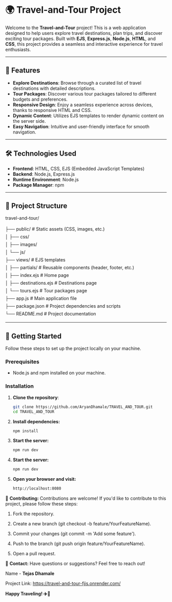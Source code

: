# 🌍 Travel-and-Tour Project

Welcome to the **Travel-and-Tour** project! This is a web application designed to help users explore travel destinations, plan trips, and discover exciting tour packages. Built with **EJS**, **Express.js**, **Node.js**, **HTML**, and **CSS**, this project provides a seamless and interactive experience for travel enthusiasts.

---

## 🚀 Features

- **Explore Destinations**: Browse through a curated list of travel destinations with detailed descriptions.
- **Tour Packages**: Discover various tour packages tailored to different budgets and preferences.
- **Responsive Design**: Enjoy a seamless experience across devices, thanks to responsive HTML and CSS.
- **Dynamic Content**: Utilizes EJS templates to render dynamic content on the server side.
- **Easy Navigation**: Intuitive and user-friendly interface for smooth navigation.

---

## 🛠️ Technologies Used

- **Frontend**: HTML, CSS, EJS (Embedded JavaScript Templates)
- **Backend**: Node.js, Express.js
- **Runtime Environment**: Node.js
- **Package Manager**: npm

---

## 📂 Project Structure
travel-and-tour/
<p style="line-height: 24px;">
├── public/ # Static assets (CSS, images, etc.) <br/>
│ ├── css/ <br/>
│ ├── images/ <br/>
│ └── js/ <br/>
├── views/ # EJS templates <br/>
│ ├── partials/ # Reusable components (header, footer, etc.)  <br/>
│ ├── index.ejs # Home page <br/>
│ ├── destinations.ejs # Destinations page <br/>
│ └── tours.ejs # Tour packages page <br/>
├── app.js # Main application file <br/>
├── package.json # Project dependencies and scripts <br/>
└── README.md # Project documentation 
</p>


---

## 🚀 Getting Started

Follow these steps to set up the project locally on your machine.

### Prerequisites

- Node.js and npm installed on your machine.

### Installation

1. **Clone the repository**:
   ```bash
   git clone https://github.com/AryanDhamale/TRAVEL_AND_TOUR.git
   cd TRAVEL_AND_TOUR

2. **Install dependencies:**
   ```bash
   npm install 

3. **Start the server:**
   ```bash
   npm run dev

3. **Start the server:**
   ```bash
   npm run dev

4. **Open your browser and visit:**
   ```bash
   http://localhost:8080


🤝 **Contributing:**
Contributions are welcome! If you'd like to contribute to this project, please follow these steps:
1. Fork the repository.

2. Create a new branch (git checkout -b feature/YourFeatureName).

3. Commit your changes (git commit -m 'Add some feature').

4. Push to the branch (git push origin feature/YourFeatureName).

5. Open a pull request.


📧 **Contact:**
Have questions or suggestions? Feel free to reach out! 

Name - **Tejas Dhamale**

Project Link: https://travel-and-tour-fjis.onrender.com/

**Happy Traveling! ✈️🌴**